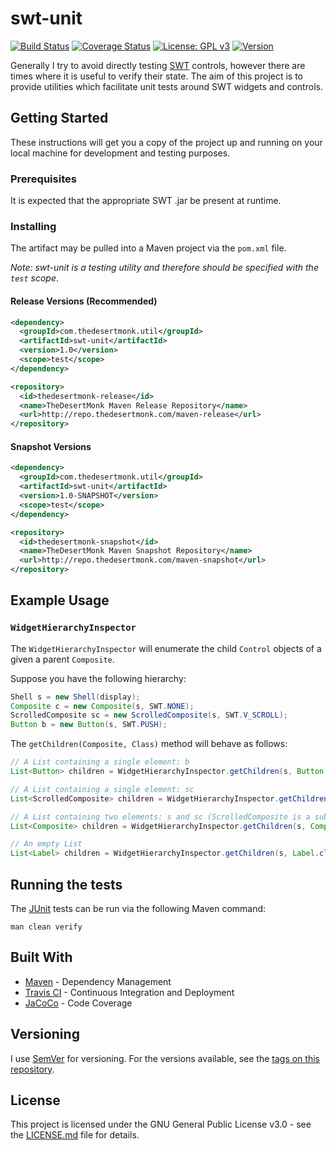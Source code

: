 # swt-unit

[![Build Status](https://travis-ci.org/avojak/swt-unit.svg?branch=master)](https://travis-ci.org/avojak/swt-unit) [![Coverage Status](https://coveralls.io/repos/github/avojak/swt-unit/badge.svg?branch=master)](https://coveralls.io/github/avojak/swt-unit?branch=master) [![License: GPL v3](https://img.shields.io/badge/license-GPL%20v3-blue.svg)](http://www.gnu.org/licenses/gpl-3.0) [![Version](https://img.shields.io/badge/version-1.0-blue.svg)](http://repo.thedesertmonk.com/artifactory/webapp/#/artifacts/browse/tree/General/maven-release/com/thedesertmonk/util/swt-unit/1.0)

Generally I try to avoid directly testing [SWT](https://www.eclipse.org/swt/) controls, however there are times where it is useful to verify their state. The aim of this project is to provide utilities which facilitate unit tests around SWT widgets and controls.

## Getting Started

These instructions will get you a copy of the project up and running on your local machine for development and testing purposes.

### Prerequisites

It is expected that the appropriate SWT .jar be present at runtime.

### Installing

The artifact may be pulled into a Maven project via the `pom.xml` file. 

*Note: swt-unit is a testing utility and therefore should be specified with the `test` scope*.

#### Release Versions (Recommended)

```xml
<dependency>
  <groupId>com.thedesertmonk.util</groupId>
  <artifactId>swt-unit</artifactId>
  <version>1.0</version>
  <scope>test</scope>
</dependency>
```
```xml
<repository>
  <id>thedesertmonk-release</id>
  <name>TheDesertMonk Maven Release Repository</name>
  <url>http://repo.thedesertmonk.com/maven-release</url>
</repository>
```

#### Snapshot Versions

```xml
<dependency>
  <groupId>com.thedesertmonk.util</groupId>
  <artifactId>swt-unit</artifactId>
  <version>1.0-SNAPSHOT</version>
  <scope>test</scope>
</dependency>
```
```xml
<repository>
  <id>thedesertmonk-snapshot</id>
  <name>TheDesertMonk Maven Snapshot Repository</name>
  <url>http://repo.thedesertmonk.com/maven-snapshot</url>
</repository>
```

## Example Usage

### `WidgetHierarchyInspector`

The `WidgetHierarchyInspector` will enumerate the child `Control` objects of a given a parent `Composite`. 

Suppose you have the following hierarchy:

```java
Shell s = new Shell(display);
Composite c = new Composite(s, SWT.NONE);
ScrolledComposite sc = new ScrolledComposite(s, SWT.V_SCROLL);
Button b = new Button(s, SWT.PUSH);
```

The `getChildren(Composite, Class)` method will behave as follows:

```java
// A List containing a single element: b
List<Button> children = WidgetHierarchyInspector.getChildren(s, Button.class);
```
```java
// A List containing a single element: sc
List<ScrolledComposite> children = WidgetHierarchyInspector.getChildren(s, ScrolledComposite.class);
```
```java
// A List containing two elements: s and sc (ScrolledComposite is a subclass of Composite)
List<Composite> children = WidgetHierarchyInspector.getChildren(s, Composite.class);
```
```java
// An empty List
List<Label> children = WidgetHierarchyInspector.getChildren(s, Label.class);
```

## Running the tests

The [JUnit](http://junit.org/junit4/) tests can be run via the following Maven command:

```
man clean verify
```

## Built With

* [Maven](https://maven.apache.org/) - Dependency Management
* [Travis CI](https://travis-ci.org) - Continuous Integration and Deployment
* [JaCoCo](http://www.eclemma.org/jacoco/) - Code Coverage

## Versioning

I use [SemVer](http://semver.org/) for versioning. For the versions available, see the [tags on this repository](https://github.com/avojak/swt-unit/tags).

## License

This project is licensed under the GNU General Public License v3.0  - see the [LICENSE.md](LICENSE.md) file for details.